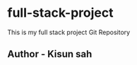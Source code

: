 # full-stack-project
This  is my  full stack project Git Repository
<br>
<h2>Author - Kisun sah</h2>
